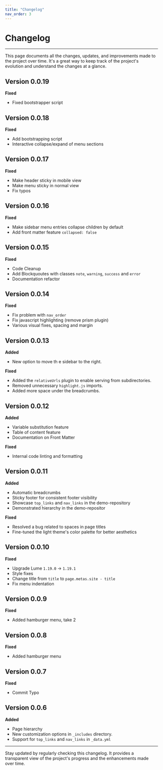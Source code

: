 ```yaml
---
title: "Changelog"
nav_order: 3
---
```


# Changelog

---

This page documents all the changes, updates, and improvements made to the
project over time. It's a great way to keep track of the project's evolution and
understand the changes at a glance.

<!-- TOC -->

## Version 0.0.19

**Fixed**

- Fixed bootstrapper script

## Version 0.0.18

**Fixed**

- Add bootstrapping script
- Interactive collapse/expand of menu sections

## Version 0.0.17

**Fixed**

- Make header sticky in mobile view
- Make menu sticky in normal view
- Fix typos

## Version 0.0.16

**Fixed**

- Make sidebar menu entries collapse children by default
- Add front matter feature `collapsed: false`

## Version 0.0.15

**Fixed**

- Code Cleanup
- Add Blockquoutes with classes `note`, `warning`, `success` and `error`
- Documentation refactor

## Version 0.0.14

**Fixed**

- Fix problem with `nav_order`
- Fix javascript highlighting (remove prism plugin)
- Various visual fixes, spacing and margin

## Version 0.0.13

**Added**

- New option to move th e sidebar to the right.

**Fixed**

- Added the `relativeUrls` plugin to enable serving from subdirectories.
- Removed unnecessary `highlight.js` imports.
- Added more space under the breadcrumbs.

## Version 0.0.12

**Added**

- Variable substitution feature
- Table of content feature
- Documentation on Front Matter

**Fixed**

- Internal code linting and formatting

## Version 0.0.11

**Added**

- Automatic breadcrumbs
- Sticky footer for consistent footer visibility
- Showcase `top_links` and `nav_links` in the demo-repository
- Demonstrated hierarchy in the demo-repositor

**Fixed**

- Resolved a bug related to spaces in page titles
- Fine-tuned the light theme's color palette for better aesthetics

## Version 0.0.10

**Fixed**

- Upgrade Lume `1.19.0` -> `1.19.1`
- Style fixes
- Change title from `title` to `page.metas.site - title`
- Fix menu indentation

## Version 0.0.9

**Fixed**

- Added hamburger menu, take 2

## Version 0.0.8

**Fixed**

- Added hamburger menu

## Version 0.0.7

**Fixed**

- Commit Typo

## Version 0.0.6

**Added**

- Page hierarchy
- New customization options in `_includes` directory.
- Support for `top_links` and `nav_links` in `_data.yml`

---

Stay updated by regularly checking this changelog. It provides a transparent
view of the project's progress and the enhancements made over time.
